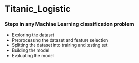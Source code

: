 # Titanic_Logistic
### Steps in any Machine Learning classification problem

* Exploring the dataset
* Preprocessing the dataset and feature selection
* Splitting the dataset into training and testing set
* Building the model
* Evaluating the model
